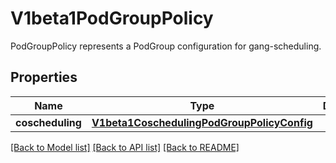 # V1beta1PodGroupPolicy

PodGroupPolicy represents a PodGroup configuration for gang-scheduling.

## Properties

| Name             | Type                                                                                      | Description | Notes      |
|------------------|-------------------------------------------------------------------------------------------|-------------|------------|
| **coscheduling** | [**V1beta1CoschedulingPodGroupPolicyConfig**](V1beta1CoschedulingPodGroupPolicyConfig.md) |             | [optional] |

[[Back to Model list]](../README.md#documentation-for-models) [[Back to API list]](../README.md#documentation-for-api-endpoints) [[Back to README]](../README.md)
